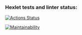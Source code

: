 ### Hexlet tests and linter status:
[![Actions Status](https://github.com/Camilo9850/frontend-project-98/actions/workflows/hexlet-check.yml/badge.svg)](https://github.com/Camilo9850/frontend-project-98/actions)

[![Maintainability](https://api.codeclimate.com/v1/badges/bc1d293a0efb8010e52d/maintainability)](https://codeclimate.com/github/Camilo9850/frontend-project-98/maintainability)
